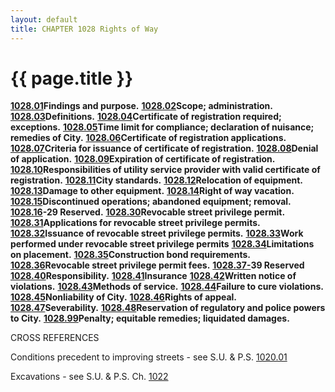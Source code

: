 ```yaml
---
layout: default 
title: CHAPTER 1028 Rights of Way
---
```


{{ page.title }}
================

[**1028.01**](41645668.html)**Findings and purpose.**
[**1028.02**](417224be.html)**Scope; administration.**
[**1028.03**](4178f6cd.html)**Definitions.**
[**1028.04**](4186e5f2.html)**Certificate of registration required;
exceptions.** [**1028.05**](418e73f0.html)**Time limit for compliance;
declaration of nuisance; remedies of City.**
[**1028.06**](419283dc.html)**Certificate of registration
applications.** [**1028.07**](419d5caf.html)**Criteria for issuance of
certificate of registration.** [**1028.08**](41a027d3.html)**Denial of
application.** [**1028.09**](41a3be52.html)**Expiration of certificate
of registration.** [**1028.10**](41a8612f.html)**Responsibilities of
utility service provider with valid certificate of registration.**
[**1028.11**](41ba0378.html)**City standards.**
[**1028.12**](41be9768.html)**Relocation of equipment.**
[**1028.13**](41c6073d.html)**Damage to other equipment.**
[**1028.14**](41cceb75.html)**Right of way vacation.**
[**1028.15**](41d51a36.html)**Discontinued operations; abandoned
equipment; removal.** [**1028.16**](41dfa806.html)**-29 Reserved.**
[**1028.30**](41fb6f81.html)**Revocable street privilege permit.**
[**1028.31**](41ff0ca2.html)**Applications for revocable street
privilege permits.** [**1028.32**](420bb3e3.html)**Issuance of revocable
street privilege permits.** [**1028.33**](42185acf.html)**Work performed
under revocable street privilege permits**
[**1028.34**](422b443e.html)**Limitations on placement.**
[**1028.35**](4236f0bb.html)**Construction bond requirements.**
[**1028.36**](423e7fbd.html)**Revocable street privilege permit fees.**
[**1028.37-**](4243686d.html)**39 Reserved**
[**1028.40**](4249de64.html)**Responsibility.**
[**1028.41**](424dfadd.html)**Insurance**
[**1028.42**](425e87de.html)**Written notice of violations.**
[**1028.43**](42621c97.html)**Methods of service.**
[**1028.44**](4266c093.html)**Failure to cure violations.**
[**1028.45**](426d5d8c.html)**Nonliability of City.**
[**1028.46**](42706a59.html)**Rights of appeal.**
[**1028.47**](4282c209.html)**Severability.**
[**1028.48**](42863789.html)**Reservation of regulatory and police
powers to City.** [**1028.99**](428c6b54.html)**Penalty; equitable
remedies; liquidated damages.**

CROSS REFERENCES

Conditions precedent to improving streets - see S.U. & P.S.
[1020.01](40b41ec8.html)

Excavations - see S.U. & P.S. Ch. [1022](40c87a44.html)
